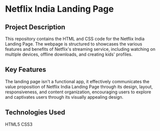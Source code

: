 # Netflix India Landing Page

## Project Description

This repository contains the HTML and CSS code for the Netflix India Landing Page. The webpage is structured to showcases the various features and benefits of Netflix's streaming service, including watching on multiple devices, offline downloads, and creating kids' profiles.

## Key Features

The landing page isn't a functional app, it effectively communicates the value proposition of Netflix India Landing Page through its design, layout, responsiveness, and content organization, encouraging users to explore and captivates users through its visually appealing design.

## Technologies Used

HTML5
CSS3